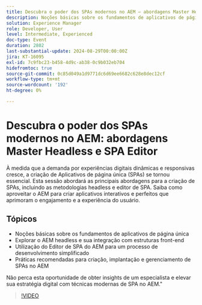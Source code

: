 ```yaml
---
title: Descubra o poder dos SPAs modernos no AEM — abordagens Master Headless e Editor de SPA
description: Noções básicas sobre os fundamentos de aplicativos de página única Explorando o AEM headless e sua integração com estruturas de front-end Utilizando o AEM SPA Editor para um processo de desenvolvimento simplificado Práticas recomendadas para a criação, implantação e gerenciamento de SPAs no AEM não perca esta oportunidade de obter insights de um especialista e elevar sua estratégia digital com técnicas modernas de SPA no AEM.
solution: Experience Manager
role: Developer, User
level: Intermediate, Experienced
doc-type: Event
duration: 2802
last-substantial-update: 2024-08-29T00:00:00Z
jira: KT-16095
exl-id: 7c9fbc23-b458-4d9c-ab38-0c9b032eb704
hidefromtoc: true
source-git-commit: 0c85d049a1d9771dc6d69ee6682c628e8dec12cf
workflow-type: tm+mt
source-wordcount: '192'
ht-degree: 0%

---
```


# Descubra o poder dos SPAs modernos no AEM: abordagens Master Headless e SPA Editor

À medida que a demanda por experiências digitais dinâmicas e responsivas cresce, a criação de Aplicativos de página única (SPAs) se tornou essencial. Esta sessão abordará as principais abordagens para a criação de SPAs, incluindo as metodologias headless e editor de SPA. Saiba como aproveitar o AEM para criar aplicativos interativos e perfeitos que aprimoram o engajamento e a experiência do usuário.

## Tópicos

* Noções básicas sobre os fundamentos de aplicativos de página única
* Explorar o AEM headless e sua integração com estruturas front-end
* Utilização do Editor de SPA do AEM para um processo de desenvolvimento simplificado
* Práticas recomendadas para criação, implantação e gerenciamento de SPAs no AEM

Não perca esta oportunidade de obter insights de um especialista e elevar sua estratégia digital com técnicas modernas de SPA no AEM.&quot;

>[!VIDEO](https://video.tv.adobe.com/v/3433168/?learn=on)
